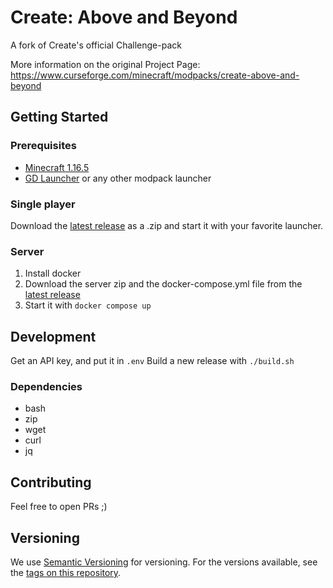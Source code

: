# Create: Above and Beyond

A fork of Create's official Challenge-pack

More information on the original Project Page: https://www.curseforge.com/minecraft/modpacks/create-above-and-beyond

## Getting Started

### Prerequisites

- [Minecraft 1.16.5](https://www.minecraft.net/)
- [GD Launcher](https://gdlauncher.com/) or any other modpack launcher

### Single player

Download the [latest release](https://github.com/kiskoza/Above-and-Beyond/releases) as a .zip and start it with your favorite launcher.

### Server

1. Install docker
2. Download the server zip and the docker-compose.yml file from the [latest release](https://github.com/kiskoza/Above-and-Beyond/releases)
3. Start it with `docker compose up`

## Development

Get an API key, and put it in `.env`
Build a new release with `./build.sh`

### Dependencies

- bash
- zip
- wget
- curl
- jq

## Contributing

Feel free to open PRs ;)

## Versioning

We use [Semantic Versioning](http://semver.org/) for versioning. For the versions available, see the [tags on this repository](https://github.com/kiskoza/Above-and-Beyond/tags).
